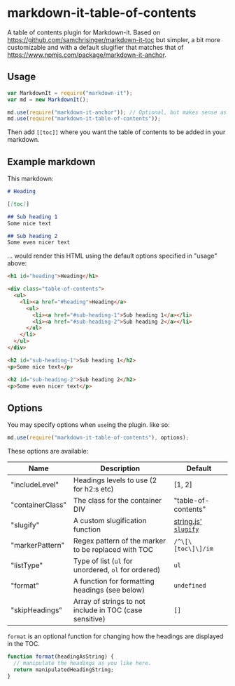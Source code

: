 # markdown-it-table-of-contents
A table of contents plugin for Markdown-it. Based on https://github.com/samchrisinger/markdown-it-toc but
simpler, a bit more customizable and with a default slugifier that matches that of https://www.npmjs.com/package/markdown-it-anchor.

## Usage

``` javascript
var MarkdownIt = require("markdown-it");
var md = new MarkdownIt();

md.use(require("markdown-it-anchor")); // Optional, but makes sense as you really want to link to something
md.use(require("markdown-it-table-of-contents"));
```

Then add `[[toc]]` where you want the table of contents to be added in your markdown.

## Example markdown

This markdown:
``` markdown
# Heading

[[toc]]

## Sub heading 1
Some nice text

## Sub heading 2
Some even nicer text
```

... would render this HTML using the default options specified in "usage" above:
``` html
<h1 id="heading">Heading</h1>

<div class="table-of-contents">
  <ul>
    <li><a href="#heading">Heading</a>
      <ul>
        <li><a href="#sub-heading-1">Sub heading 1</a></li>
        <li><a href="#sub-heading-2">Sub heading 2</a></li>
      </ul>
    </li>
  </ul>
</div>

<h2 id="sub-heading-1">Sub heading 1</h2>
<p>Some nice text</p>

<h2 id="sub-heading-2">Sub heading 2</h2>
<p>Some even nicer text</p>
```

## Options

You may specify options when `use`ing the plugin. like so:
``` javascript
md.use(require("markdown-it-table-of-contents"), options);
```

These options are available:

Name              | Description                                             | Default
------------------|---------------------------------------------------------|------------------------------------
"includeLevel"    | Headings levels to use (2 for h2:s etc)                 | [1, 2]
"containerClass"  | The class for the container DIV                         | "table-of-contents"
"slugify"         | A custom slugification function                         | [string.js' `slugify`][slugify]
"markerPattern"   | Regex pattern of the marker to be replaced with TOC     | `/^\[\[toc\]\]/im`
"listType"        | Type of list (`ul` for unordered, `ol` for ordered)     | `ul`
"format"          | A function for formatting headings (see below)          | `undefined`
"skipHeadings"    | Array of strings to not include in TOC (case sensitive) | `[]`


`format` is an optional function for changing how the headings are displayed in the TOC.
```js
function format(headingAsString) {
  // manipulate the headings as you like here.
  return manipulatedHeadingString;
}
```

[slugify]: http://stringjs.com/#methods/slugify
